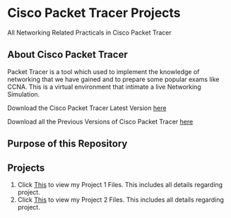 # Cisco Packet Tracer Projects
All Networking Related Practicals in Cisco Packet Tracer

## About Cisco Packet Tracer
Packet Tracer is a tool which used to implement the knowledge of networking that we have gained and to prepare some popular exams like CCNA. This is a virtual environment that intimate a live Networking Simulation.

Download the Cisco Packet Tracer Latest Version [here](https://www.netacad.com/courses/packet-tracer)

Download all the Previous Versions of Cisco Packet Tracer [here](https://www.computernetworkingnotes.com/ccna-study-guide/download-packet-tracer-for-windows-and-linux.html)

## Purpose of this Repository


## Projects
  1. Click [This](https://github.com/harshrajbedi/Cisco-Packet-Tracer-Projects/tree/main/Project%201) to view my Project 1 Files. This includes all details regarding project. 
  2. Click [This](https://github.com/harshrajbedi/Cisco-Packet-Tracer-Projects/tree/main/Project%202) to view my Project 2 Files. This includes all details regarding project. 
